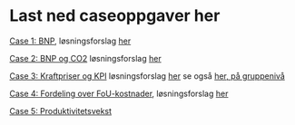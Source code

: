 # Last ned caseoppgaver her

[Case 1: BNP](/rkode/SOK1004_C1_H22.qmd), løsningsforslag [her](/løsningsforslag/SOK1004_C1_H22_løsningsforslag.qmd)

[Case 2: BNP og CO2](/rkode/SOK1004_C2_H22.qmd) løsningsforslag [her](/løsningsforslag/SOK1004_C2_H22_løsningsforslag.qmd)

[Case 3: Kraftpriser og KPI](/rkode/SOK1004_C3_H22.qmd) løsningsforslag [her](/løsningsforslag/SOK1004_C3_H22_løsningsforslag.qmd) se også [her, på gruppenivå](/løsningsforslag/SOK1004_C3_H22_løsningsforslag_gruppe.qmd)

[Case 4: Fordeling over FoU-kostnader](/rkode/SOK1004_C4_H22.qmd), løsningsforslag [her](/løsningsforslag/SOK1004_C4_H22_løsningsforslag.qmd)

[Case 5: Produktivitetsvekst](/rkode/SOK1004_C5_H22.qmd)

